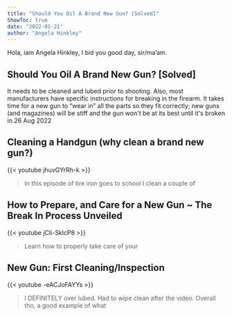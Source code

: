 ```yaml
---
title: "Should You Oil A Brand New Gun? [Solved]"
ShowToc: true 
date: "2022-01-21"
author: "Angela Hinkley" 
---
```


Hola, iam Angela Hinkley, I bid you good day, sir/ma’am.
## Should You Oil A Brand New Gun? [Solved]
It needs to be cleaned and lubed prior to shooting. Also, most manufacturers have specific instructions for breaking in the firearm. It takes time for a new gun to “wear in” all the parts so they fit correctly; new guns (and magazines) will be stiff and the gun won't be at its best until it's broken in.26 Aug 2022

## Cleaning a Handgun (why clean a brand new gun?)
{{< youtube jhuvGYrRh-k >}}
>In this episode of tire iron goes to school I clean a couple of 

## How to Prepare, and Care for a New Gun ~ The Break In Process Unveiled
{{< youtube jCIi-SklcP8 >}}
>Learn how to properly take care of your 

## New Gun: First Cleaning/Inspection
{{< youtube -eACJoFAYYs >}}
>I DEFINITELY over lubed. Had to wipe clean after the video. Overall tho, a good example of what 

